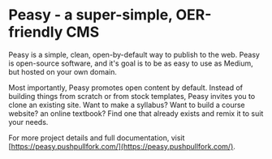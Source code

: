 # Peasy - a super-simple, OER-friendly CMS

Peasy is a simple, clean, open-by-default way to publish to the web. Peasy is open-source software, and it's goal is to be as easy to use as Medium, but hosted on your own domain.

Most importantly, Peasy promotes open content by default. Instead of building things from scratch or from stock templates, Peasy invites you to clone an existing site. Want to make a syllabus? Want to build a course website? an online textbook? Find one that already exists and remix it to suit your needs.

For more project details and full documentation, visit [https://peasy.pushpullfork.com/](https://peasy.pushpullfork.com/).
